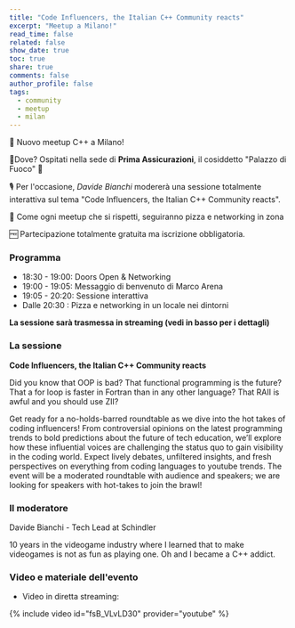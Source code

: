 ```yaml
---
title: "Code Influencers, the Italian C++ Community reacts"
excerpt: "Meetup a Milano!"
read_time: false
related: false
show_date: true
toc: true
share: true
comments: false
author_profile: false
tags:
  - community
  - meetup
  - milan  
---
```


🥳 Nuovo meetup C++ a Milano!

📌Dove? Ospitati nella sede di **Prima Assicurazioni**, il cosiddetto "Palazzo di Fuoco" 🤩

🎙️ Per l'occasione, *Davide Bianchi* modererà una sessione totalmente interattiva sul tema "Code Influencers, the Italian C++ Community reacts".

🍕 Come ogni meetup che si rispetti, seguiranno pizza e networking in zona

🆓 Partecipazione totalmente gratuita ma iscrizione obbligatoria.

### Programma

- 18:30 - 19:00: Doors Open & Networking
- 19:00 - 19:05: Messaggio di benvenuto di Marco Arena
- 19:05 - 20:20: Sessione interattiva
- Dalle 20:30  : Pizza e networking in un locale nei dintorni

**La sessione sarà trasmessa in streaming (vedi in basso per i dettagli)**

### La sessione

**Code Influencers, the Italian C++ Community reacts**

Did you know that OOP is bad? That functional programming is the future? That a for loop is faster in Fortran than in any other language? That RAII is awful and you should use ZII?

Get ready for a no-holds-barred roundtable as we dive into the hot takes of coding influencers! From controversial opinions on the latest programming trends to bold predictions about the future of tech education, we’ll explore how these influential voices are challenging the status quo to gain visibility in the coding world. Expect lively debates, unfiltered insights, and fresh perspectives on everything from coding languages to youtube trends.
The event will be a moderated roundtable with audience and speakers; we are looking for speakers with hot-takes to join the brawl!

### Il moderatore

Davide Bianchi - Tech Lead at Schindler 

10 years in the videogame industry where I learned that to make videogames is not as fun as playing one. Oh and I became a C++ addict.

### Video e materiale dell'evento

- Video in diretta streaming:

{% include video id="fsB_VLvLD30" provider="youtube" %}